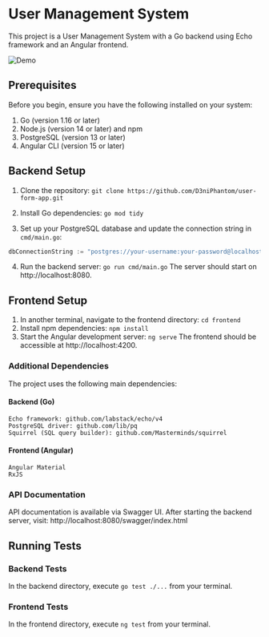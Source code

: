 # User Management System

This project is a User Management System with a Go backend using Echo framework and an Angular frontend.

![Demo](https://github.com/user-attachments/assets/e1c139e6-a6de-49c8-8bb5-3c16d6d356ee)

## Prerequisites

Before you begin, ensure you have the following installed on your system:

1. Go (version 1.16 or later)
2. Node.js (version 14 or later) and npm
3. PostgreSQL (version 13 or later)
4. Angular CLI (version 15 or later)

## Backend Setup

1. Clone the repository:
   `git clone https://github.com/D3niPhantom/user-form-app.git`

2. Install Go dependencies:
   `go mod tidy`

3. Set up your PostgreSQL database and update the connection string in `cmd/main.go`:

```go
dbConnectionString := "postgres://your-username:your-password@localhost:5432/your-database-name?sslmode=disable"
```

4. Run the backend server:
   `go run cmd/main.go`
   The server should start on http://localhost:8080.

## Frontend Setup

1. In another terminal, navigate to the frontend directory:
   `cd frontend`
2. Install npm dependencies:
   `npm install`
3. Start the Angular development server:
   `ng serve`
   The frontend should be accessible at http://localhost:4200.

### Additional Dependencies

The project uses the following main dependencies:

#### Backend (Go)

    Echo framework: github.com/labstack/echo/v4
    PostgreSQL driver: github.com/lib/pq
    Squirrel (SQL query builder): github.com/Masterminds/squirrel

#### Frontend (Angular)

    Angular Material
    RxJS

### API Documentation

API documentation is available via Swagger UI. After starting the backend server, visit:
http://localhost:8080/swagger/index.html

## Running Tests

### Backend Tests

In the backend directory, execute `go test ./...` from your terminal.

### Frontend Tests

In the frontend directory, execute `ng test` from your terminal.
